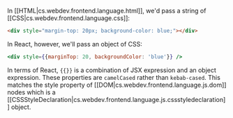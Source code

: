 
In [[HTML|cs.webdev.frontend.language.html]], we'd pass a string of [[CSS|cs.webdev.frontend.language.css]]:

```html
<div style="margin-top: 20px; background-color: blue;"></div>
```

In React, however, we'll pass an object of CSS:

```jsx
<div style={{marginTop: 20, backgroundColor: 'blue'}} />
```

In terms of React, `{{}}` is a combination of JSX expression and an object expression. These properties are `camelCased` rather than `kebab-cased`. This matches the style property of [[DOM|cs.webdev.frontend.language.js.dom]] nodes which is a [[CSSStyleDeclaration|cs.webdev.frontend.language.js.cssstyledeclaration]] object.
